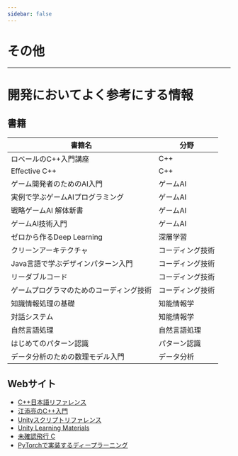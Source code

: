 ```yaml
---
sidebar: false
---
```


# その他
---

# 開発においてよく参考にする情報

## 書籍
|書籍名|分野|
|---|---|
|ロベールのC++入門講座|C++|
|Effective C++|C++|
|ゲーム開発者のためのAI入門|ゲームAI|
|実例で学ぶゲームAIプログラミング|ゲームAI|
|戦略ゲームAI 解体新書|ゲームAI|
|ゲームAI技術入門|ゲームAI|
|ゼロから作るDeep Learning|深層学習|
|クリーンアーキテクチャ|コーディング技術|
|Java言語で学ぶデザインパターン入門|コーディング技術|
|リーダブルコード|コーディング技術|
|ゲームプログラマのためのコーディング技術|コーディング技術|
|知識情報処理の基礎|知能情報学|
|対話システム|知能情報学|
|自然言語処理|自然言語処理|
|はじめてのパターン認識|パターン認識|
|データ分析のための数理モデル入門|データ分析|


## Webサイト
- [C++日本語リファレンス](https://cpprefjp.github.io/)
- [江添亮のC++入門](https://ezoeryou.github.io/cpp-intro/)
- [Unityスクリプトリファレンス](https://docs.unity3d.com/ja/2021.3/ScriptReference/index.html)
- [Unity Learning Materials](https://learning.unity3d.jp/)
- [未確認飛行 C](https://ufcpp.net/study/csharp/)
- [PyTorchで実装するディープラーニング](https://www.udemy.com/course/ai-pytorch/) 

